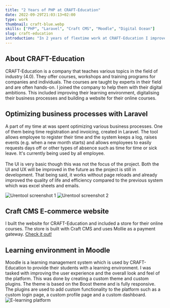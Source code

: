```yaml
---
title: "2 Years of PHP at CRAFT-Education"
date: 2022-09-29T21:03:13+02:00
type: work
thumbnail: craft-blue.webp
skills: ["PHP", "Laravel", "Craft CMS", "Moodle", "Digital Ocean"]
slug: craft-education
introduction: "In 2 years of flextime work at CRAFT-Education I improved the learning environment for their students and digitalised many of their business processes."
---
```

## About CRAFT-Education
CRAFT-Education is a company that teaches various topics in the field of industry (4.0). They offer courses, workshops and training programs for companies and individuals. The courses are taught by experts in their field and are often hands-on. I joined the company to help them with their digital ambitions. This included improving their learning environment, digitalising their business processes and building a website for their online courses.

## Optimizing business processes with Laravel
A part of my time at was spent optimizing various business processes. One of them being time registration and invoicing, created in Laravel. The tool allows employee to register their time and the system keeps a log, raises events (e.g. when a new month starts) and allows employees to easily requests days off or other types of absence such as time for time or sick leave. It's currently being used by all employee.
\
\
The UI is very basic though this was not the focus of the project. Both the UI and UX will be improved in the future as the project is still in development. That being said, it works without page reloads and already improved the quality of life and efficiency compared to the previous system which was excel sheets and emails.

![Urentool screenshot 1](/rayco-website/urentool-1.webp "Place where users register their worked hour, booked under clients -> projects and optionally tasks")
![Urentool screenshot 2](/rayco-website/urentool-2.webp "Overview for administrators and managers of the registered hours per project")

## Craft CMS E-commerce website
I built the website for CRAFT-Education and included a store for their online courses. The store is built with Craft CMS and uses Mollie as a payment gateway. [Check it out!](https://craft-education.nl/ "CRAFT-Education website")

## Learning environment in Moodle
Moodle is a learning management system which is used by CRAFT-Education to provide their students with a learning environment. I was tasked with improving the user experience and the overall look and feel of the platform. This was done by creating a custom theme and custom plugins. The theme is based on the Boost theme and is fully responsive. The plugins are used to add custom functionality to the platform such as a custom login page, a custom profile page and a custom dashboard.
![E-learning platform](/rayco-website/e-learning.webp "Screenshot of the e-learning platform")